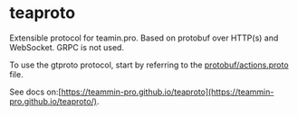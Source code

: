 # teaproto

Extensible protocol for teamin.pro. Based on protobuf over HTTP(s) and WebSocket. GRPC is not used.

To use the gtproto protocol, start by referring to the [protobuf/actions.proto](https://github.com/teamin-pro/teaproto/blob/main/protobuf/actions.proto) file.

See docs on:[https://teammin-pro.github.io/teaproto](https://teammin-pro.github.io/teaproto/).
